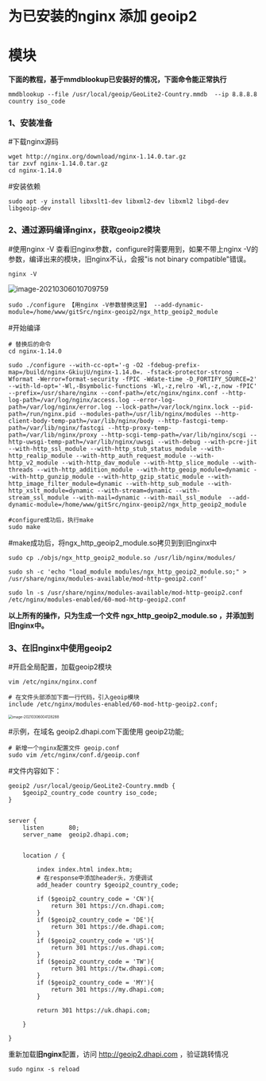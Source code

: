 # 为已安装的nginx 添加 geoip2



# 模块





**下面的教程，基于mmdblookup已安装好的情况，下面命令能正常执行**

```shell
mmdblookup --file /usr/local/geoip/GeoLite2-Country.mmdb  --ip 8.8.8.8 country iso_code
```



### 1、安装准备

#下载nginx源码 

```shell
wget http://nginx.org/download/nginx-1.14.0.tar.gz
tar zxvf nginx-1.14.0.tar.gz
cd nginx-1.14.0
```



#安装依赖

```shell
sudo apt -y install libxslt1-dev libxml2-dev libxml2 libgd-dev libgeoip-dev
```



### 2、通过源码编译nginx，获取geoip2模块



#使用nginx -V 查看旧nginx参数，configure时需要用到，如果不带上nginx -V的参数，编译出来的模块，旧nginx不认，会报"is not binary compatible"错误。

```
nginx -V
```

![image-20210306010709759](http://thbackup.oss-cn-beijing.aliyuncs.com/31508ca9-ae1a-5433-943f-3deb8a48246c.png)

```shell
sudo ./configure 【用nginx -V参数替换这里】 --add-dynamic-module=/home/www/gitSrc/nginx-geoip2/ngx_http_geoip2_module
```



#开始编译

```shell
# 替换后的命令
cd nginx-1.14.0

sudo ./configure --with-cc-opt='-g -O2 -fdebug-prefix-map=/build/nginx-GkiujU/nginx-1.14.0=. -fstack-protector-strong -Wformat -Werror=format-security -fPIC -Wdate-time -D_FORTIFY_SOURCE=2' --with-ld-opt='-Wl,-Bsymbolic-functions -Wl,-z,relro -Wl,-z,now -fPIC' --prefix=/usr/share/nginx --conf-path=/etc/nginx/nginx.conf --http-log-path=/var/log/nginx/access.log --error-log-path=/var/log/nginx/error.log --lock-path=/var/lock/nginx.lock --pid-path=/run/nginx.pid --modules-path=/usr/lib/nginx/modules --http-client-body-temp-path=/var/lib/nginx/body --http-fastcgi-temp-path=/var/lib/nginx/fastcgi --http-proxy-temp-path=/var/lib/nginx/proxy --http-scgi-temp-path=/var/lib/nginx/scgi --http-uwsgi-temp-path=/var/lib/nginx/uwsgi --with-debug --with-pcre-jit --with-http_ssl_module --with-http_stub_status_module --with-http_realip_module --with-http_auth_request_module --with-http_v2_module --with-http_dav_module --with-http_slice_module --with-threads --with-http_addition_module --with-http_geoip_module=dynamic --with-http_gunzip_module --with-http_gzip_static_module --with-http_image_filter_module=dynamic --with-http_sub_module --with-http_xslt_module=dynamic --with-stream=dynamic --with-stream_ssl_module --with-mail=dynamic --with-mail_ssl_module  --add-dynamic-module=/home/www/gitSrc/nginx-geoip2/ngx_http_geoip2_module

#configure成功后，执行make
sudo make
```



#make成功后，将ngx_http_geoip2_module.so拷贝到到旧nginx中

```shell
sudo cp ./objs/ngx_http_geoip2_module.so /usr/lib/nginx/modules/

sudo sh -c 'echo "load_module modules/ngx_http_geoip2_module.so;" > /usr/share/nginx/modules-available/mod-http-geoip2.conf'

sudo ln -s /usr/share/nginx/modules-available/mod-http-geoip2.conf /etc/nginx/modules-enabled/60-mod-http-geoip2.conf

```



**以上所有的操作，只为生成一个文件 ngx_http_geoip2_module.so ，并添加到旧nginx中。**



### 3、在旧nginx中使用geoip2

#开启全局配置，加载geoip2模块

```shell
vim /etc/nginx/nginx.conf

# 在文件头部添加下面一行代码，引入geoip模块
include /etc/nginx/modules-enabled/60-mod-http-geoip2.conf;
```

<img src="http://thbackup.oss-cn-beijing.aliyuncs.com/ac2ab8c7-c755-542b-9832-258b3fee97f3.png" alt="image-20210306004128288" style="zoom:50%;" />



#示例，在域名 geoip2.dhapi.com下面使用 geoip2功能;

```shell
# 新增一个nginx配置文件 geoip.conf
sudo vim /etc/nginx/conf.d/geoip.conf
```

#文件内容如下：

```nginx
geoip2 /usr/local/geoip/GeoLite2-Country.mmdb {
    $geoip2_country_code country iso_code;
}


server {
    listen       80;
    server_name  geoip2.dhapi.com;


    location / {
    
        index index.html index.htm;
        # 在response中添加header头，方便调试
        add_header country $geoip2_country_code;
    
        if ($geoip2_country_code = 'CN'){
            return 301 https://cn.dhapi.com;
        }
        if ($geoip2_country_code = 'DE'){
            return 301 https://de.dhapi.com;
        }
        if ($geoip2_country_code = 'US'){
            return 301 https://us.dhapi.com;
        }
        if ($geoip2_country_code = 'TW'){
            return 301 https://tw.dhapi.com;
        }
        if ($geoip2_country_code = 'MY'){
            return 301 https://my.dhapi.com;
        }
    
        return 301 https://uk.dhapi.com;
       
    }

}
```

重新加载**旧nginx**配置，访问 http://geoip2.dhapi.com ，验证跳转情况

```shell
sudo nginx -s reload
```







